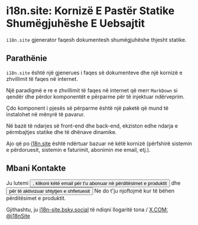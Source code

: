 # i18n.site: Kornizë E Pastër Statike Shumëgjuhëshe E Uebsajtit

`i18n.site` gjenerator faqesh dokumentesh shumëgjuhëshe thjesht statike.

## Parathënie

`i18n.site` është një gjenerues i faqes së dokumenteve dhe një kornizë e zhvillimit të faqes në internet.

Një paradigmë e re e zhvillimit të faqes në internet që merr `MarkDown` si qendër dhe përdor komponentët e përparme për të injektuar ndërveprim.

Çdo komponent i pjesës së përparme është një paketë që mund të instalohet në mënyrë të pavarur.

Në bazë të ndarjes së front-end dhe back-end, ekziston edhe ndarja e përmbajtjes statike dhe të dhënave dinamike.

Ajo që po [i18n.site](/) është ndërtuar bazuar në këtë kornizë (përfshirë sistemin e përdoruesit, sistemin e faturimit, abonimin me email, etj.).

## Mbani Kontakte

Ju lutemi <button onclick="mailsub()">, klikoni këtë email për t'u abonuar në përditësimet e produktit</button> dhe <button onclick="webpush()">për të aktivizuar shtytjen e shfletuesit</button> Ne do t'ju njoftojmë kur të bëhen përditësimet e produktit.

Gjithashtu, ju [i18n-site.bsky.social](https://bsky.app/profile/i18n-site.bsky.social) të ndiqni llogaritë tona / [X.COM: @i18nSite](https://x.com/i18nSite)